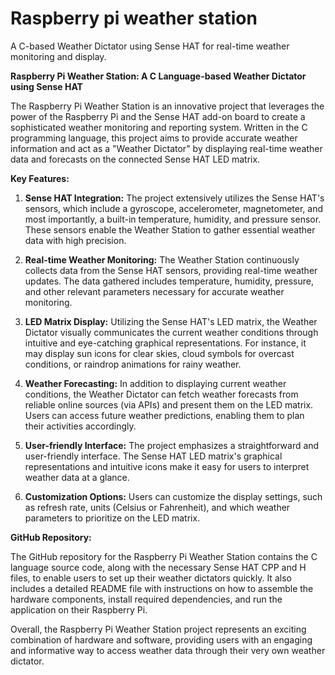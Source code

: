 # Raspberry pi weather station

A C-based Weather Dictator using Sense HAT for real-time weather monitoring and display.

**Raspberry Pi Weather Station: A C Language-based Weather Dictator using Sense HAT**

The Raspberry Pi Weather Station is an innovative project that leverages the power of the Raspberry Pi and the Sense HAT add-on board to create a sophisticated weather monitoring and reporting system. Written in the C programming language, this project aims to provide accurate weather information and act as a "Weather Dictator" by displaying real-time weather data and forecasts on the connected Sense HAT LED matrix.

**Key Features:**

1. **Sense HAT Integration:** The project extensively utilizes the Sense HAT's sensors, which include a gyroscope, accelerometer, magnetometer, and most importantly, a built-in temperature, humidity, and pressure sensor. These sensors enable the Weather Station to gather essential weather data with high precision.

2. **Real-time Weather Monitoring:** The Weather Station continuously collects data from the Sense HAT sensors, providing real-time weather updates. The data gathered includes temperature, humidity, pressure, and other relevant parameters necessary for accurate weather monitoring.

3. **LED Matrix Display:** Utilizing the Sense HAT's LED matrix, the Weather Dictator visually communicates the current weather conditions through intuitive and eye-catching graphical representations. For instance, it may display sun icons for clear skies, cloud symbols for overcast conditions, or raindrop animations for rainy weather.

4. **Weather Forecasting:** In addition to displaying current weather conditions, the Weather Dictator can fetch weather forecasts from reliable online sources (via APIs) and present them on the LED matrix. Users can access future weather predictions, enabling them to plan their activities accordingly.

5. **User-friendly Interface:** The project emphasizes a straightforward and user-friendly interface. The Sense HAT LED matrix's graphical representations and intuitive icons make it easy for users to interpret weather data at a glance.

6. **Customization Options:** Users can customize the display settings, such as refresh rate, units (Celsius or Fahrenheit), and which weather parameters to prioritize on the LED matrix.

**GitHub Repository:**

The GitHub repository for the Raspberry Pi Weather Station contains the C language source code, along with the necessary Sense HAT CPP and H files, to enable users to set up their weather dictators quickly. It also includes a detailed README file with instructions on how to assemble the hardware components, install required dependencies, and run the application on their Raspberry Pi.

Overall, the Raspberry Pi Weather Station project represents an exciting combination of hardware and software, providing users with an engaging and informative way to access weather data through their very own weather dictator.
